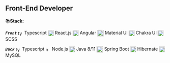 ## Front-End Developer 
📚<b>Stack:</b>
<p>
  <code><strong><i>Front</i></strong></code>
  <img align="center" width=16px src="https://upload.wikimedia.org/wikipedia/commons/thumb/4/4c/Typescript_logo_2020.svg/512px-Typescript_logo_2020.svg.png" alt="typescript" title="Typescript"> Typescript
  <img align="center" width=18px src="https://upload.wikimedia.org/wikipedia/commons/thumb/4/47/React.svg/1200px-React.svg.png" alt="react"> React.js 
  <img align="center" width=18px src="https://angular.io/assets/images/logos/angularjs/AngularJS-Shield.svg" alt="angular"> Angular
  <img align="center" width=20px src="https://mui.com/static/logo.png" alt="material"> Material UI
  <img align="center" width=18px src="https://avatars.githubusercontent.com/u/54212428?s=280&v=4" alt="chakra"> Chakra UI
  <img align="center" width=18px src="https://sass-lang.com/assets/img/styleguide/seal-color-aef0354c.png" alt="scss"> SCSS
</p>
<p>
  <code><strong><i>Back</i></strong></code>
  <img align="center" width=16px src="https://upload.wikimedia.org/wikipedia/commons/thumb/4/4c/Typescript_logo_2020.svg/512px-Typescript_logo_2020.svg.png" alt="typescript"> Typescript
  <img align="center" width=16px src="https://seeklogo.com/images/N/nodejs-logo-FBE122E377-seeklogo.com.png" alt="node"> Node.js 
  <img align="center" width=18px src="https://cdn-icons-png.flaticon.com/512/226/226777.png" alt="java"> Java 8/11
  <img align="center" width=20px src="https://www.armadilloamarillo.com/wp-content/uploads/course-image.png" alt="spring boot"> Spring Boot
  <img align="center" width=18px src="https://cdn.freebiesupply.com/logos/large/2x/hibernate-logo-png-transparent.png" alt="hibernate"> Hibernate
  <img align="center" width=18px src="https://user-images.githubusercontent.com/87744767/155386269-9e77921b-7ea0-486b-b1a8-68d8fd49b9c7.png" alt="mysql"> MySQL
</p>
